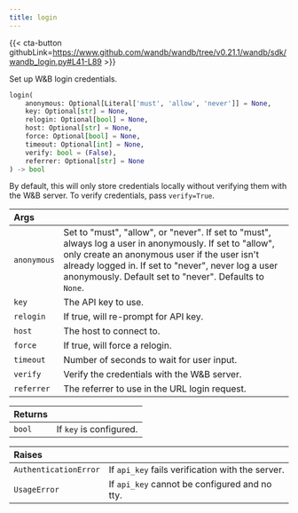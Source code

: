 ```yaml
---
title: login
---
```


{{< cta-button githubLink=https://www.github.com/wandb/wandb/tree/v0.21.1/wandb/sdk/wandb_login.py#L41-L89 >}}

Set up W&B login credentials.

```python
login(
    anonymous: Optional[Literal['must', 'allow', 'never']] = None,
    key: Optional[str] = None,
    relogin: Optional[bool] = None,
    host: Optional[str] = None,
    force: Optional[bool] = None,
    timeout: Optional[int] = None,
    verify: bool = (False),
    referrer: Optional[str] = None
) -> bool
```

By default, this will only store credentials locally without
verifying them with the W&B server. To verify credentials, pass
`verify=True`.

| Args |  |
| :--- | :--- |
|  `anonymous` |  Set to "must", "allow", or "never". If set to "must", always log a user in anonymously. If set to "allow", only create an anonymous user if the user isn't already logged in. If set to "never", never log a user anonymously. Default set to "never". Defaults to `None`. |
|  `key` |  The API key to use. |
|  `relogin` |  If true, will re-prompt for API key. |
|  `host` |  The host to connect to. |
|  `force` |  If true, will force a relogin. |
|  `timeout` |  Number of seconds to wait for user input. |
|  `verify` |  Verify the credentials with the W&B server. |
|  `referrer` |  The referrer to use in the URL login request. |

| Returns |  |
| :--- | :--- |
|  `bool` |  If `key` is configured. |

| Raises |  |
| :--- | :--- |
|  `AuthenticationError` |  If `api_key` fails verification with the server. |
|  `UsageError` |  If `api_key` cannot be configured and no tty. |

